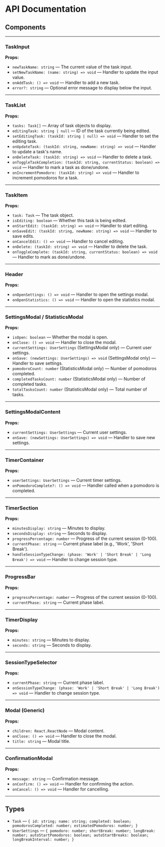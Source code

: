 # API Documentation

## Components

---

### TaskInput
**Props:**
- `newTaskName: string` — The current value of the task input.
- `setNewTaskName: (name: string) => void` — Handler to update the input value.
- `onAddTask: () => void` — Handler to add a new task.
- `error?: string` — Optional error message to display below the input.

---

### TaskList
**Props:**
- `tasks: Task[]` — Array of task objects to display.
- `editingTask: string | null` — ID of the task currently being edited.
- `setEditingTask: (taskId: string | null) => void` — Handler to set the editing task.
- `onUpdateTask: (taskId: string, newName: string) => void` — Handler to update a task's name.
- `onDeleteTask: (taskId: string) => void` — Handler to delete a task.
- `onToggleTaskCompletion: (taskId: string, currentStatus: boolean) => void` — Handler to mark a task as done/undone.
- `onIncrementPomodoro: (taskId: string) => void` — Handler to increment pomodoros for a task.

---

### TaskItem
**Props:**
- `task: Task` — The task object.
- `isEditing: boolean` — Whether this task is being edited.
- `onStartEdit: (taskId: string) => void` — Handler to start editing.
- `onSaveEdit: (taskId: string, newName: string) => void` — Handler to save edits.
- `onCancelEdit: () => void` — Handler to cancel editing.
- `onDelete: (taskId: string) => void` — Handler to delete the task.
- `onToggleComplete: (taskId: string, currentStatus: boolean) => void` — Handler to mark as done/undone.

---

### Header
**Props:**
- `onOpenSettings: () => void` — Handler to open the settings modal.
- `onOpenStatistics: () => void` — Handler to open the statistics modal.

---

### SettingsModal / StatisticsModal
**Props:**
- `isOpen: boolean` — Whether the modal is open.
- `onClose: () => void` — Handler to close the modal.
- `currentSettings: UserSettings` (SettingsModal only) — Current user settings.
- `onSave: (newSettings: UserSettings) => void` (SettingsModal only) — Handler to save settings.
- `pomodoroCount: number` (StatisticsModal only) — Number of pomodoros completed.
- `completedTasksCount: number` (StatisticsModal only) — Number of completed tasks.
- `totalTasksCount: number` (StatisticsModal only) — Total number of tasks.

---

### SettingsModalContent
**Props:**
- `currentSettings: UserSettings` — Current user settings.
- `onSave: (newSettings: UserSettings) => void` — Handler to save new settings.

---

### TimerContainer
**Props:**
- `userSettings: UserSettings` — Current timer settings.
- `onPomodoroComplete?: () => void` — Handler called when a pomodoro is completed.

---

### TimerSection
**Props:**
- `minutesDisplay: string` — Minutes to display.
- `secondsDisplay: string` — Seconds to display.
- `progressPercentage: number` — Progress of the current session (0-100).
- `currentPhase: string` — Current phase label (e.g., 'Work', 'Short Break').
- `handleSessionTypeChange: (phase: 'Work' | 'Short Break' | 'Long Break') => void` — Handler to change session type.

---

### ProgressBar
**Props:**
- `progressPercentage: number` — Progress of the current session (0-100).
- `currentPhase: string` — Current phase label.

---

### TimerDisplay
**Props:**
- `minutes: string` — Minutes to display.
- `seconds: string` — Seconds to display.

---

### SessionTypeSelector
**Props:**
- `currentPhase: string` — Current phase label.
- `onSessionTypeChange: (phase: 'Work' | 'Short Break' | 'Long Break') => void` — Handler to change session type.

---

### Modal (Generic)
**Props:**
- `children: React.ReactNode` — Modal content.
- `onClose: () => void` — Handler to close the modal.
- `title: string` — Modal title.

---

### ConfirmationModal
**Props:**
- `message: string` — Confirmation message.
- `onConfirm: () => void` — Handler for confirming the action.
- `onCancel: () => void` — Handler for cancelling.

---

## Types

- `Task` — `{ id: string; name: string; completed: boolean; pomodorosCompleted: number; estimatedPomodoros: number; }`
- `UserSettings` — `{ pomodoro: number; shortBreak: number; longBreak: number; autoStartPomodoros: boolean; autoStartBreaks: boolean; longBreakInterval: number; }` 